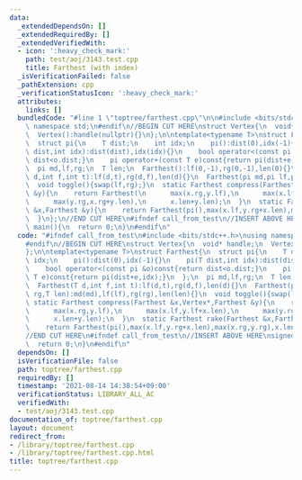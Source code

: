 ```yaml
---
data:
  _extendedDependsOn: []
  _extendedRequiredBy: []
  _extendedVerifiedWith:
  - icon: ':heavy_check_mark:'
    path: test/aoj/3143.test.cpp
    title: Farthest (with index)
  _isVerificationFailed: false
  _pathExtension: cpp
  _verificationStatusIcon: ':heavy_check_mark:'
  attributes:
    links: []
  bundledCode: "#line 1 \"toptree/farthest.cpp\"\n\n#include <bits/stdc++.h>\nusing\
    \ namespace std;\n#endif\n//BEGIN CUT HERE\nstruct Vertex{\n  void* handle;\n\
    \  Vertex():handle(nullptr){}\n};\n\ntemplate<typename T>\nstruct Farthest{\n\
    \  struct pi{\n    T dist;\n    int idx;\n    pi():dist(0),idx(-1){}\n    pi(T\
    \ dist,int idx):dist(dist),idx(idx){}\n    bool operator<(const pi &o)const{return\
    \ dist<o.dist;}\n    pi operator+(const T e)const{return pi(dist+e,idx);}\n  };\n\
    \  pi md,lf,rg;\n  T len;\n  Farthest():lf(0,-1),rg(0,-1),len(0){}\n  Farthest(T\
    \ d,int f,int t):lf(d,t),rg(d,f),len(d){}\n  Farthest(pi md,pi lf,pi rg,T len):md(md),lf(lf),rg(rg),len(len){}\n\
    \  void toggle(){swap(lf,rg);}\n  static Farthest compress(Farthest &x,Vertex*,Farthest\
    \ &y){\n    return Farthest(\n      max(x.rg,y.lf),\n      max(x.lf,y.lf+x.len),\n\
    \      max(y.rg,x.rg+y.len),\n      x.len+y.len);\n  }\n  static Farthest rake(Farthest\
    \ &x,Farthest &y){\n    return Farthest(pi(),max(x.lf,y.rg+x.len),max(x.rg,y.rg),x.len);\n\
    \  }\n};\n//END CUT HERE\n#ifndef call_from_test\n//INSERT ABOVE HERE\nsigned\
    \ main(){\n  return 0;\n}\n#endif\n"
  code: "#ifndef call_from_test\n#include <bits/stdc++.h>\nusing namespace std;\n\
    #endif\n//BEGIN CUT HERE\nstruct Vertex{\n  void* handle;\n  Vertex():handle(nullptr){}\n\
    };\n\ntemplate<typename T>\nstruct Farthest{\n  struct pi{\n    T dist;\n    int\
    \ idx;\n    pi():dist(0),idx(-1){}\n    pi(T dist,int idx):dist(dist),idx(idx){}\n\
    \    bool operator<(const pi &o)const{return dist<o.dist;}\n    pi operator+(const\
    \ T e)const{return pi(dist+e,idx);}\n  };\n  pi md,lf,rg;\n  T len;\n  Farthest():lf(0,-1),rg(0,-1),len(0){}\n\
    \  Farthest(T d,int f,int t):lf(d,t),rg(d,f),len(d){}\n  Farthest(pi md,pi lf,pi\
    \ rg,T len):md(md),lf(lf),rg(rg),len(len){}\n  void toggle(){swap(lf,rg);}\n \
    \ static Farthest compress(Farthest &x,Vertex*,Farthest &y){\n    return Farthest(\n\
    \      max(x.rg,y.lf),\n      max(x.lf,y.lf+x.len),\n      max(y.rg,x.rg+y.len),\n\
    \      x.len+y.len);\n  }\n  static Farthest rake(Farthest &x,Farthest &y){\n\
    \    return Farthest(pi(),max(x.lf,y.rg+x.len),max(x.rg,y.rg),x.len);\n  }\n};\n\
    //END CUT HERE\n#ifndef call_from_test\n//INSERT ABOVE HERE\nsigned main(){\n\
    \  return 0;\n}\n#endif\n"
  dependsOn: []
  isVerificationFile: false
  path: toptree/farthest.cpp
  requiredBy: []
  timestamp: '2021-08-14 14:38:54+09:00'
  verificationStatus: LIBRARY_ALL_AC
  verifiedWith:
  - test/aoj/3143.test.cpp
documentation_of: toptree/farthest.cpp
layout: document
redirect_from:
- /library/toptree/farthest.cpp
- /library/toptree/farthest.cpp.html
title: toptree/farthest.cpp
---
```

